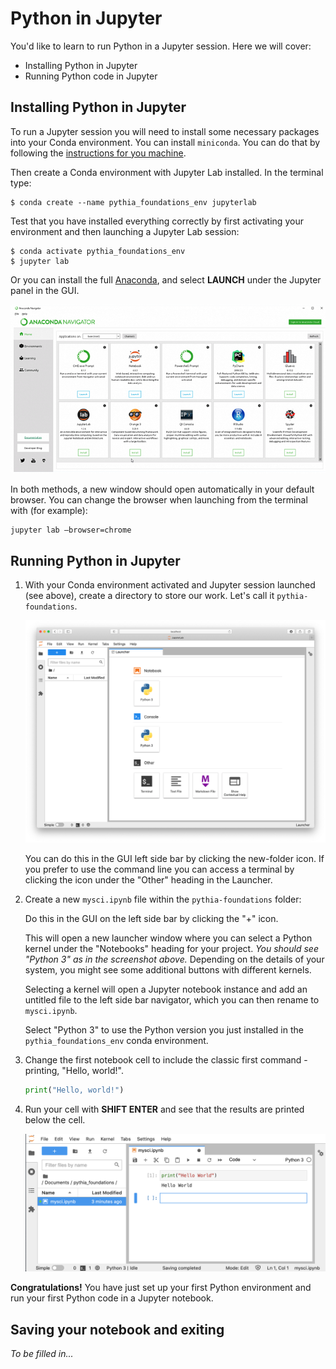 # Python in Jupyter

You'd like to learn to run Python in a Jupyter session. Here we will cover:

- Installing Python in Jupyter
- Running Python code in Jupyter

## Installing Python in Jupyter

To run a Jupyter session you will need to install some necessary packages into your Conda environment.
You can install `miniconda`. You can do that by following the [instructions for you machine](https://docs.conda.io/en/latest/miniconda.html).

Then create a Conda environment with Jupyter Lab installed. In the terminal type:

```
$ conda create --name pythia_foundations_env jupyterlab
```

Test that you have installed everything correctly by first activating your environment and then launching a Jupyter Lab session:

```
$ conda activate pythia_foundations_env
$ jupyter lab
```

Or you can install the full [Anaconda](https://www.anaconda.com/products/individual), and select **LAUNCH** under the Jupyter panel in the GUI.

![Anaconda Navigaror](../images/Anaconda.png)

In both methods, a new window should open automatically in your default browser. You can change the browser when launching from the terminal with (for example):

```
jupyter lab —browser=chrome
```

## Running Python in Jupyter

1. With your Conda environment activated and Jupyter session launched (see above), create a directory to store our work. Let's call it `pythia-foundations`.

   ![Jupyter GUI](../images/jupyter_gui.png)

   You can do this in the GUI left side bar by clicking the new-folder icon. If you prefer to use the command line you can access a terminal by clicking the icon under the "Other" heading in the Launcher.

2. Create a new `mysci.ipynb` file within the `pythia-foundations` folder:

   Do this in the GUI on the left side bar by clicking the "+" icon.

   This will open a new launcher window where you can select a Python kernel under the "Notebooks" heading for your project. _You should see "Python 3" as in the screenshot above._ Depending on the details of your system, you might see some additional buttons with different kernels.

   Selecting a kernel will open a Jupyter notebook instance and add an untitled file to the left side bar navigator, which you can then rename to `mysci.ipynb`.

   Select "Python 3" to use the Python version you just installed in the `pythia_foundations_env` conda environment.

3. Change the first notebook cell to include the classic first command - printing, "Hello, world!".

   ```python
   print("Hello, world!")
   ```

4. Run your cell with **SHIFT ENTER** and see that the results are printed below the cell.

   ![Jupyter - Hello World](../images/mysci.png)

**Congratulations!** You have just set up your first Python environment and run your first Python code in a Jupyter notebook.

## Saving your notebook and exiting

_To be filled in..._
